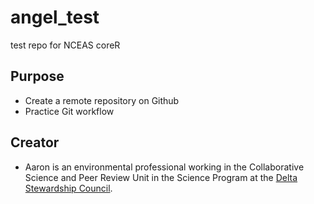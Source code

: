 # angel_test
test repo for NCEAS coreR

## Purpose
* Create a remote repository on Github 
* Practice Git workflow

## Creator
* Aaron is an environmental professional working in the Collaborative Science and Peer Review Unit in the Science Program at the [Delta Stewardship Council](https://deltacouncil.ca.gov/). 
